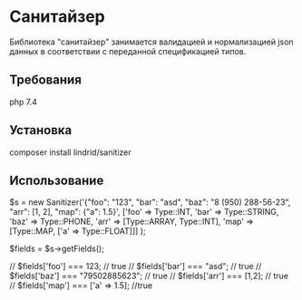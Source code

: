 # Санитайзер
Библиотека "санитайзер" занимается валидацией и нормализацией json данных в соответствии с переданной спецификацией типов.

## Требования
php 7.4

## Установка
composer install lindrid/sanitizer

## Использование
$s = new Sanitizer('{"foo": "123", "bar": "asd", "baz": "8 (950) 288-56-23", "arr": [1, 2], "map": {"a": 1.5}',
    ['foo' => Type::INT, 'bar' => Type::STRING, 'baz' => Type::PHONE, 'arr' => [Type::ARRAY, Type::INT],
        'map' => [Type::MAP, ['a' => Type::FLOAT]]]
);

$fields = $s->getFields();

// $fields['foo'] === 123; // true
// $fields['bar'] === "asd"; // true
// $fields['baz'] === "79502885623"; // true
// $fields['arr'] === [1,2]; // true
// $fields['map'] === ['a' => 1.5]; //true